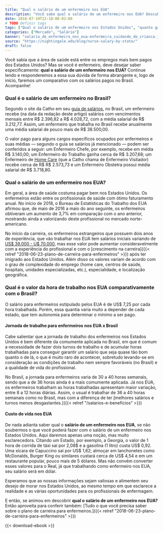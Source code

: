 ```yaml
---
title: "Qual o salário de um enfermeiro nos EUA"
description: "Você sabe qual o salário de um enfermeiro nos EUA? Descubra quanto ganha e quanto ele precisa trabalhar para isso"
date: 2018-07-10T22:10:00-03:00
# TODO Definir tags
tags: ["Qual o salário de um enfermeiro nos Estados Unidos", "quanto ganha um enfermeiro nos Estados Unidos", "salário de enfermeiro nos EUA", "quanto ganha enfermeiro nos EUA", "enfermagem nos eua"]
categories: ["Mercado", "Salário"]
banner: "salario_de_enfermeiro_nos_eua-enfermeira_cuidando_de_crianca.jpg"
source: "https://nightingale.edu/blog/nurse-salary-by-state/" 
draft: false
---
```


Você sabia que a área de saúde está entre os empregos mais bem pagos dos Estados Unidos? Mas se você é enfermeiro, deve desejar saber especificamente: **qual o salário de um enfermeiro nos EUA?** Continue lendo e responderemos a essa sua dúvida de forma abrangente e, logo de início, faremos um comparativo com os salários pagos no Brasil. Acompanhe!

### Qual é o salário de um enfermeiro no Brasil?

Segundo o site da Catho em seu [guia de salários](https://www.catho.com.br/profissoes/buscar/enfermeiro), no Brasil, um enfermeiro recebe (na data da redação deste artigo) salários com vencimentos mensais entre R$ 2.396,82 a R$ 4.028,72, com a média salarial de R$ 3.212,77. Assim, um enfermeiro que trabalha no Brasil recebe anualmente uma média salarial de pouco mais de R$ 38.500,00.

O valor pago para alguns cargos específicos ocupados por enfermeiros e suas médias — segundo o guia se salários já mencionado — podem ser conferidos a seguir: um Enfermeiro Chefe, por exemplo, recebe em média R$ 3.140,00; um Enfermeiro do Trabalho ganha cerca de R$ 3.207,68; um Enfermeiro de [Home Care](https://www.advancedcarepartners.com/our-services/) (que a Catho chama de Enfermeiro Visitador) recebe cerca de R$ R$ 2.573,73 e um Enfermeiro Obstetra possui média salarial de R$ 3.718,80.

### Qual o salário de um enfermeiro nos EUA?

Em geral, a área de saúde costuma pagar bem nos Estados Unidos. Os enfermeiros estão entre os profissionais de saúde com ótimo faturamento anual. No início de 2018, o Bureau de Estatísticas do Trabalho dos EUA afirmou que, de maio de 2016 a maio do ano seguinte, os enfermeiros obtiveram um aumento de 3,7% em comparação com o ano anterior, mostrando ainda a valorizando deste profissional no mercado norte-americano.

No início da carreira, os enfermeiros estrangeiros que possuem dois anos de experiência, que vão trabalhar nos EUA tem salários iniciais variando de  [US$ 39.000 - U$ 70.000](http://saudeexperts.com.br/salarios-de-enfermeiros-em-14-paises/), mas esse valor pode aumentar consideravelmente com a experiência do profissional e com o [crescimento na carreira]({{< relref "2018-06-23-plano-de-carreira-para-enfermeiros" >}}) após ter imigrado aos Estados Unidos.
Além disso os valores variam de acordo com o grau de complexidade do emprego (home care, centros de saúde, hospitais, unidades especializadas, etc.), especialidade, e localização geográfica.

### Qual é o valor da hora de trabalho nos EUA comparativamente com o Brasil?

O salário para enfermeiros estipulado pelos EUA é de US$ 7,25 por cada hora trabalhada. Porém, essa quantia varia muito a depender de cada estado, que tem autonomia para determinar o mínimo a ser pago.

#### Jornada de trabalho para enfermeiros nos EUA x Brasil

Cabe salientar que a jornada de trabalho dos enfermeiros nos Estados Unidos é bem diferente da comumente aplicada no Brasil, em que é comum a necessidade de fazer dois turnos de trabalho e de acumular horas trabalhadas para conseguir garantir um salário que seja quase tão bom quanto o de lá, o que é muito raro de acontecer, sobretudo levando-se em consideração as condições de trabalho nem sempre favoráveis (no Brasil) e a qualidade de vida do profissional.

No Brasil, a jornada para enfermeiros varia de 30 a 40 horas semanais, sendo que a de 36 horas ainda é a mais comumente aplicada. Já nos EUA, os enfermeiros trabalham as horas trabalhadas apresentam maior variação, entre 8 a 12 horas diárias. Assim, o usual é trabalhar de 36 a 40 horas semanais como no Brasil, mas com a diferença de ter [melhores salários e turnos menos desgastantes.]({{< relref "/salarios-e-beneficios" >}})

#### Custo de vida nos EUA

De nada adianta saber qual o **salário de um enfermeiro nos EUA**, se não soubermos o que você poderá fazer com o salário de um enfermeiro nos Estados Unidos. Aqui daremos apenas uma noção, mas muito esclarecedora. Citando um Estado, por exemplo, a Georgia, o valor de 1 hora de corrida de táxi sai por 2,08$ e a gasolina (1 litro) custa US$ 0,92. Uma xícara de Capuccino sai por US$ 1,62; almoçar em lanchonetes como McDonalds, Burger King ou similares custará cerca de US$ 4,54 e em um restaurante popular, pouco mais de 5 dólares. Mas não convém converter esses valores para o Real, já que trabalhando como enfermeiro nos EUA, seu salário será em dólar.

Esperamos que as nossas informações sejam valiosas e alimentem seu desejo de morar nos Estados Unidos, ao mesmo tempo em que esclarece a realidade e as várias oportunidades para os profissionais de enfermagem.

E então, se animou em descobrir **qual o salário de um enfermeiro nos EUA?** Então aproveita para conferir também: [Tudo o que você precisa saber sobre o plano de carreira para enfermeiros.]({{< relref "2018-06-23-plano-de-carreira-para-enfermeiros" >}})

{{< download-ebook >}}
